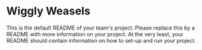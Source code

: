 # Wiggly Weasels
This is the default README of your team's project. Please replace this by a README with more information on your project. At the very least, your README should contain information on how to set-up and run your project.
